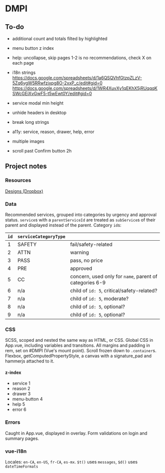 # DMPI

## To-do
- additional
    count and totals filted by highlighted
- menu button z index
- help: uncollapse, skip pages 1-2 is no recommendations, check X on each page
- i18n strings
https://docs.google.com/spreadsheets/d/1a6QSQVhfGtzpZLzV-5Zq6ygW5RRwfzixpg8O-2xxP_c/edit#gid=0
https://docs.google.com/spreadsheets/d/1WR4XuvXy1qEKhX5jRUqqqKSWcGEiXvGwF5-t5wEwt0Y/edit#gid=0
- service modal min height

- unhide headers in desktop
- break long strings
- a11y: service, reason, drawer, help, error
- multiple images
- scroll past Confirm button 2h

## Project notes

### Resources
[Designs (Dropbox)](https://www.dropbox.com/sh/dy34i2m7is072bx/AACLWvABQESnNiwCz1pkf0CFa?dl=0)

### Data
Recommended services, grouped into categories by urgency and approval status. `service`s with a `parentServiceId` are treated as `subService`s of their parent and displayed instead of the parent.
Category `id`s:

|`id`|`serviceCategoryType`||
|---|---|---|
|1|SAFETY|fail/safety-related|
|2|ATTN|warning|
|3|PASS|pass, no price|
|4|PRE|approved|
|5|CC|concern, used only for `name`, parent of categories 6-9|
|6|n/a|child of `id: 5`, critical/safety-related?|
|7|n/a|child of `id: 5`, moderate?|
|8|n/a|child of `id: 5`, optional?|
|9|n/a|child of `id: 5`, optional?|

### CSS
SCSS, scoped and nested the same way as HTML, or CSS.
Global CSS in App.vue, including variables and transitions.
All margins and padding in rem, set on #DMPI (Vue's mount point).
Scroll frozen down to `.container`s.
Flexbox, getComputedPropertyStyle, a canvas with a signature_pad and hammerjs attached to it.

#### z-index
- service 1
- reason 2
- drawer 3
- menu-button 4
- help 5
- error 6

### Errors
Caught in App.vue, displayed in overlay.
Form validations on login and summary pages.

### vue-i18n
Locales: `en-CA`, `en-US`, `fr-CA`, `es-mx`.
`$t()` uses `messages`, `$d()` uses `dateTimeFormats`
